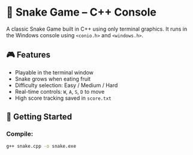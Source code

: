 # 🐍 Snake Game – C++ Console

A classic Snake Game built in C++ using only terminal graphics. It runs in the Windows console using `<conio.h>` and `<windows.h>`.

## 🎮 Features

- Playable in the terminal window
- Snake grows when eating fruit
- Difficulty selection: Easy / Medium / Hard
- Real-time controls: `W`, `A`, `S`, `D` to move
- High score tracking saved in `score.txt`

## 🚀 Getting Started

### Compile:
```bash
g++ snake.cpp -o snake.exe
